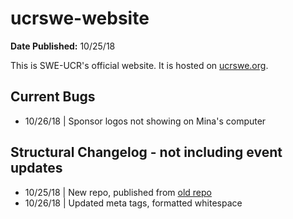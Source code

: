 # ucrswe-website
**Date Published:** 10/25/18

This is SWE-UCR's official website.
It is hosted on [ucrswe.org](https://ucrswe.org/).

Current Bugs
---
- 10/26/18 | Sponsor logos not showing on Mina's computer

Structural Changelog - not including event updates
---
- 10/25/18 | New repo, published from [old repo](https://github.com/dlscarmina/swe2018)
- 10/26/18 | Updated meta tags, formatted whitespace
